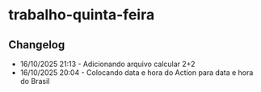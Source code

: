 # trabalho-quinta-feira
## Changelog
- 16/10/2025 21:13 - Adicionando arquivo calcular 2+2
- 16/10/2025 20:04 - Colocando data e hora do Action para data e hora do Brasil

